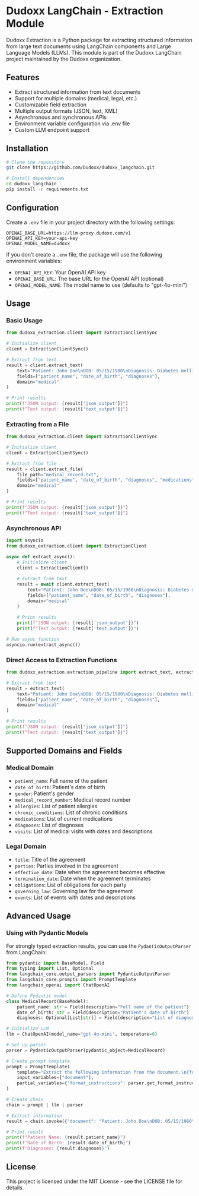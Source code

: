 # Dudoxx LangChain - Extraction Module

Dudoxx Extraction is a Python package for extracting structured information from large text documents using LangChain components and Large Language Models (LLMs). This module is part of the Dudoxx LangChain project maintained by the Dudoxx organization.

## Features

- Extract structured information from text documents
- Support for multiple domains (medical, legal, etc.)
- Customizable field extraction
- Multiple output formats (JSON, text, XML)
- Asynchronous and synchronous APIs
- Environment variable configuration via .env file
- Custom LLM endpoint support

## Installation

```bash
# Clone the repository
git clone https://github.com/Dudoxx/dudoxx_langchain.git

# Install dependencies
cd dudoxx_langchain
pip install -r requirements.txt
```

## Configuration

Create a `.env` file in your project directory with the following settings:

```
OPENAI_BASE_URL=https://llm-proxy.dudoxx.com/v1
OPENAI_API_KEY=your-api-key
OPENAI_MODEL_NAME=dudoxx
```

If you don't create a `.env` file, the package will use the following environment variables:
- `OPENAI_API_KEY`: Your OpenAI API key
- `OPENAI_BASE_URL`: The base URL for the OpenAI API (optional)
- `OPENAI_MODEL_NAME`: The model name to use (defaults to "gpt-4o-mini")

## Usage

### Basic Usage

```python
from dudoxx_extraction.client import ExtractionClientSync

# Initialize client
client = ExtractionClientSync()

# Extract from text
result = client.extract_text(
    text="Patient: John Doe\nDOB: 05/15/1980\nDiagnosis: Diabetes mellitus Type II",
    fields=["patient_name", "date_of_birth", "diagnoses"],
    domain="medical"
)

# Print results
print(f"JSON output: {result['json_output']}")
print(f"Text output: {result['text_output']}")
```

### Extracting from a File

```python
from dudoxx_extraction.client import ExtractionClientSync

# Initialize client
client = ExtractionClientSync()

# Extract from file
result = client.extract_file(
    file_path="medical_record.txt",
    fields=["patient_name", "date_of_birth", "diagnoses", "medications", "visits"],
    domain="medical"
)

# Print results
print(f"JSON output: {result['json_output']}")
print(f"Text output: {result['text_output']}")
```

### Asynchronous API

```python
import asyncio
from dudoxx_extraction.client import ExtractionClient

async def extract_async():
    # Initialize client
    client = ExtractionClient()
    
    # Extract from text
    result = await client.extract_text(
        text="Patient: John Doe\nDOB: 05/15/1980\nDiagnosis: Diabetes mellitus Type II",
        fields=["patient_name", "date_of_birth", "diagnoses"],
        domain="medical"
    )
    
    # Print results
    print(f"JSON output: {result['json_output']}")
    print(f"Text output: {result['text_output']}")

# Run async function
asyncio.run(extract_async())
```

### Direct Access to Extraction Functions

```python
from dudoxx_extraction.extraction_pipeline import extract_text, extract_file

# Extract from text
result = extract_text(
    text="Patient: John Doe\nDOB: 05/15/1980\nDiagnosis: Diabetes mellitus Type II",
    fields=["patient_name", "date_of_birth", "diagnoses"],
    domain="medical"
)

# Print results
print(f"JSON output: {result['json_output']}")
print(f"Text output: {result['text_output']}")
```

## Supported Domains and Fields

### Medical Domain

- `patient_name`: Full name of the patient
- `date_of_birth`: Patient's date of birth
- `gender`: Patient's gender
- `medical_record_number`: Medical record number
- `allergies`: List of patient allergies
- `chronic_conditions`: List of chronic conditions
- `medications`: List of current medications
- `diagnoses`: List of diagnoses
- `visits`: List of medical visits with dates and descriptions

### Legal Domain

- `title`: Title of the agreement
- `parties`: Parties involved in the agreement
- `effective_date`: Date when the agreement becomes effective
- `termination_date`: Date when the agreement terminates
- `obligations`: List of obligations for each party
- `governing_law`: Governing law for the agreement
- `events`: List of events with dates and descriptions

## Advanced Usage

### Using with Pydantic Models

For strongly typed extraction results, you can use the `PydanticOutputParser` from LangChain:

```python
from pydantic import BaseModel, Field
from typing import List, Optional
from langchain_core.output_parsers import PydanticOutputParser
from langchain_core.prompts import PromptTemplate
from langchain_openai import ChatOpenAI

# Define Pydantic model
class MedicalRecord(BaseModel):
    patient_name: str = Field(description="Full name of the patient")
    date_of_birth: str = Field(description="Patient's date of birth")
    diagnoses: Optional[List[str]] = Field(description="List of diagnoses")

# Initialize LLM
llm = ChatOpenAI(model_name="gpt-4o-mini", temperature=0)

# Set up parser
parser = PydanticOutputParser(pydantic_object=MedicalRecord)

# Create prompt template
prompt = PromptTemplate(
    template="Extract the following information from the document.\n{format_instructions}\n\nDocument:\n{document}\n",
    input_variables=["document"],
    partial_variables={"format_instructions": parser.get_format_instructions()},
)

# Create chain
chain = prompt | llm | parser

# Extract information
result = chain.invoke({"document": "Patient: John Doe\nDOB: 05/15/1980\nDiagnosis: Diabetes mellitus Type II"})

# Print result
print(f"Patient Name: {result.patient_name}")
print(f"Date of Birth: {result.date_of_birth}")
print(f"Diagnoses: {result.diagnoses}")
```

## License

This project is licensed under the MIT License - see the LICENSE file for details.
